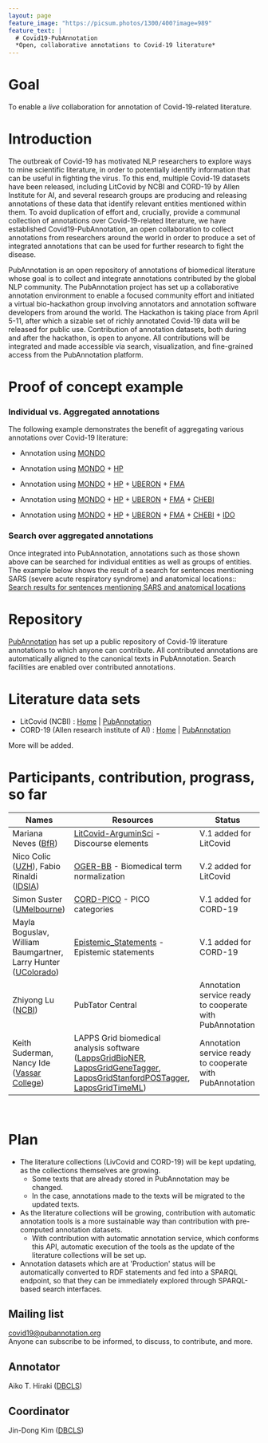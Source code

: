 ```yaml
---
layout: page
feature_image: "https://picsum.photos/1300/400?image=989"
feature_text: |
  # Covid19-PubAnnotation
  *Open, collaborative annotations to Covid-19 literature*
---
```


# Goal

To enable a *live* collaboration for annotation of Covid-19-related literature.

# Introduction

The outbreak of Covid-19 has motivated NLP researchers to explore ways to mine scientific literature, in order to potentially identify information that can be useful in fighting the virus. To this end, multiple Covid-19 datasets have been released, including LitCovid by NCBI and CORD-19 by Allen Institute for AI, and several research groups are producing and releasing annotations of these data that identify relevant entities mentioned within them. To avoid duplication of effort and, crucially, provide a communal collection of annotations over Covid-19-related literature, we have established Covid19-PubAnnotation, an open collaboration to collect annotations from researchers around the world in order to produce a set of integrated annotations that can be used for further research to fight the disease. 

PubAnnotation is an open repository of annotations of biomedical literature whose goal is to collect and integrate annotations contributed by the global NLP community. The PubAnnotation project has set up a collaborative annotation environment to enable a focused community effort and initiated a virtual bio-hackathon group involving annotators and annotation software developers from around the world. The Hackathon is taking place from April 5-11, after which a sizable set of richly annotated Covid-19 data will be released for public use. Contribution of annotation datasets, both during and after the hackathon, is open to anyone. All contributions will be integrated and made accessible via search, visualization, and fine-grained access from the PubAnnotation platform.

# Proof of concept example

### Individual vs. Aggregated annotations

The following example demonstrates the benefit of aggregating various annotations over Covid-19 literature:

* Annotation using [MONDO](https://mondo.monarchinitiative.org/)
<div class="textae-editor" style="font-size:x-small" config="https://textae-configs.pubannotation.org/configs/COVID19-annotation.json"
target="https://pubannotation.org/docs/sourcedb/CORD-19/sourceid/f820e5c342b0e3ce1af0905b69ebea927865a809/spans/2850-3461/annotations.json?projects=CORD-19-sample-MONDO"></div>

* Annotation using [MONDO](https://mondo.monarchinitiative.org/) + [HP](https://hpo.jax.org/)
<div class="textae-editor" style="font-size:x-small" config="https://textae-configs.pubannotation.org/configs/COVID19-annotation.json"
target="https://pubannotation.org/docs/sourcedb/CORD-19/sourceid/f820e5c342b0e3ce1af0905b69ebea927865a809/spans/2850-3461/annotations.json?projects=CORD-19-sample-MONDO,CORD-19-sample-HP"></div>

* Annotation using [MONDO](https://mondo.monarchinitiative.org/) + [HP](https://hpo.jax.org/) + [UBERON](http://uberon.org/) + [FMA](http://si.washington.edu/projects/fma)
<div class="textae-editor" style="font-size:x-small" config="https://textae-configs.pubannotation.org/configs/COVID19-annotation.json"
target="https://pubannotation.org/docs/sourcedb/CORD-19/sourceid/f820e5c342b0e3ce1af0905b69ebea927865a809/spans/2850-3461/annotations.json?projects=CORD-19-sample-MONDO,CORD-19-sample-HP,CORD-19-sample-UBERON,CORD-19-sample-FMA"></div>

* Annotation using [MONDO](https://mondo.monarchinitiative.org/) + [HP](https://hpo.jax.org/) + [UBERON](http://uberon.org/) + [FMA](http://si.washington.edu/projects/fma) + [CHEBI](https://www.ebi.ac.uk/chebi/)
<div class="textae-editor" style="font-size:x-small" config="https://textae-configs.pubannotation.org/configs/COVID19-annotation.json"
target="https://pubannotation.org/docs/sourcedb/CORD-19/sourceid/f820e5c342b0e3ce1af0905b69ebea927865a809/spans/2850-3461/annotations.json?projects=CORD-19-sample-MONDO,CORD-19-sample-HP,CORD-19-sample-UBERON,CORD-19-sample-FMA,CORD-19-sample-CHEBI"></div>

* Annotation using [MONDO](https://mondo.monarchinitiative.org/) + [HP](https://hpo.jax.org/) + [UBERON](http://uberon.org/) + [FMA](http://si.washington.edu/projects/fma) + [CHEBI](https://www.ebi.ac.uk/chebi/) + [IDO](http://infectiousdiseaseontology.org/)
<div class="textae-editor" style="font-size:x-small" config="https://textae-configs.pubannotation.org/configs/COVID19-annotation.json"
target="https://pubannotation.org/docs/sourcedb/CORD-19/sourceid/f820e5c342b0e3ce1af0905b69ebea927865a809/spans/2850-3461/annotations.json?projects=CORD-19-sample-MONDO,CORD-19-sample-HP,CORD-19-sample-UBERON,CORD-19-sample-FMA,CORD-19-sample-CHEBI,CORD-19-sample-IDO"></div>


### Search over aggregated annotations

Once integrated into PubAnnotation, annotations such as those shown above can be searched for individual entities as well as groups of entities. The example below shows the result of a search for sentences mentioning SARS (severe acute respiratory syndrome) and anatomical locations::<br/>
[Search results for sentences mentioning SARS and anatomical locations](http://pubannotation.org/projects/CORD-19-sample-paragraphs/search?query=PREFIX+pubann%3A%3Chttp%3A%2F%2Fpubannotation.org%2Fontology%2F%3E%0D%0ASELECT+DISTINCT+%3Fsentence%0D%0AWHERE+%7B%0D%0A%09%3Fo1+tao%3Adenoted_by+%3Fsars_mention+%3B%0D%0A%09%09a+%3Chttp%3A%2F%2Fpurl.obolibrary.org%2Fobo%2FMONDO_0005091%3E+.%0D%0A%09%3Fo2+tao%3Adenoted_by+%3Flocation_mention+%3B%0D%0A%09%09a+%3Fc2+.%0D%0A%09FILTER+strstarts%28str%28%3Fc2%29%2C+%22http%3A%2F%2Fpurl.obolibrary.org%2Fobo%2FUBERON_%22%29%0D%0A%0D%0A%09%3Fo3+tao%3Adenoted_by+%3Fsentence+%3B%0D%0A%09%09a+pubann%3ASentence+.%0D%0A%09%3Fsentence+tao%3Acontains+%3Fsars_mention+.%0D%0A%09%3Fsentence+tao%3Acontains+%3Flocation_mention+.%0D%0A%7D%0D%0A&template_select=23&show_mode=textae&project_name=&projects=CORD-19-sample-MONDO%2CCORD-19-sample-UBERON)

# Repository

[PubAnnotation](http://pubannotation.org) has set up a public repository of Covid-19 literature annotations to which anyone can contribute. All contributed annotations are automatically aligned to the canonical texts in PubAnnotation. Search facilities are enabled over contributed annotations.

# Literature data sets

* LitCovid (NCBI) : [Home](https://www.ncbi.nlm.nih.gov/research/coronavirus/) \| [PubAnnotation](http://pubannotation.org/collections/LitCovid)
* CORD-19 (Allen research institute of AI) : [Home](https://pages.semanticscholar.org/coronavirus-research) \| [PubAnnotation](http://pubannotation.org/collections/CORD-19)

More will be added.

# Participants, contribution, prograss, so far

Names | Resources | Status
------|-----------|-------- 
Mariana Neves ([BfR](https://www.bfr.bund.de/))| [LitCovid-ArguminSci](http://pubannotation.org/projects/LitCovid-ArguminSci) - Discourse elements | V.1 added for LitCovid
Nico Colic ([UZH](https://www.uzh.ch/)), Fabio Rinaldi ([IDSIA](http://www.idsia.ch/)) | [OGER-BB](http://pubannotation.org/projects/LitCovid-OGER-BB) - Biomedical term normalization | V.2 added for LitCovid
Simon Suster ([UMelbourne](https://www.unimelb.edu.au/)) | [CORD-PICO](http://pubannotation.org/projects/CORD-PICO) - PICO categories | V.1 added for CORD-19
Mayla Boguslav, William Baumgartner, Larry Hunter ([UColorado](http://www.ucdenver.edu/)) | [Epistemic_Statements](http://pubannotation.org/projects/Epistemic_Statements) - Epistemic statements | V.1 added for CORD-19
Zhiyong Lu ([NCBI](https://www.ncbi.nlm.nih.gov/)) | PubTator Central| Annotation service ready to cooperate with PubAnnotation
Keith Suderman, Nancy Ide ([Vassar College](https://www.vassar.edu/)) | LAPPS Grid biomedical analysis software ([LappsGridBioNER](http://pubannotation.org/annotators/LappsGridBioNER), [LappsGridGeneTagger](http://pubannotation.org/annotators/LappsGridGeneTagger), [LappsGridStanfordPOSTagger](http://pubannotation.org/annotators/LappsGridStanfordPOSTagger), [LappsGridTimeML](http://pubannotation.org/annotators/LappsGridTimeML)) | Annotation service ready to cooperate with PubAnnotation

<br/>


# Plan

* The literature collections (LivCovid and CORD-19) will be kept updating, as the collections themselves are growing.
  * Some texts that are already stored in PubAnnotation may be changed.
  * In the case, annotations made to the texts will be migrated to the updated texts.
* As the literature collections will be growing, contribution with automatic annotation tools is a more sustainable way than contribution with pre-computed annotation datasets.
  * With contribution with automatic annotation service, which conforms this API, automatic execution of the tools as the update of the literature collections will be set up.
* Annotation datasets which are at 'Production' status will be automatically converted to RDF statements and fed into a SPARQL endpoint, so that they can be immediately explored through SPARQL-based search interfaces.

## Mailing list

covid19@pubannotation.org <br/>
Anyone can subscribe to be informed, to discuss, to contribute, and more.

## Annotator

Aiko T. Hiraki ([DBCLS](http://dbcls.rois.ac.jp/))


## Coordinator

Jin-Dong Kim ([DBCLS](http://dbcls.rois.ac.jp/))

